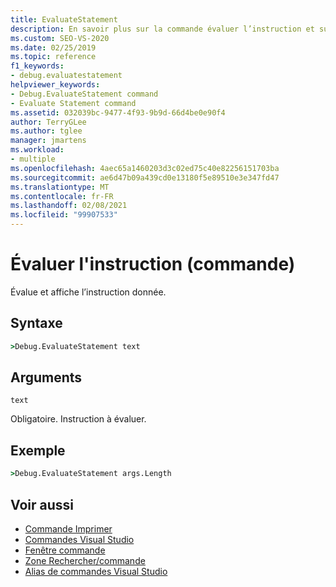 ```yaml
---
title: EvaluateStatement
description: En savoir plus sur la commande évaluer l’instruction et sur la manière dont elle évalue et affiche l’instruction donnée.
ms.custom: SEO-VS-2020
ms.date: 02/25/2019
ms.topic: reference
f1_keywords:
- debug.evaluatestatement
helpviewer_keywords:
- Debug.EvaluateStatement command
- Evaluate Statement command
ms.assetid: 032039bc-9477-4f93-9b9d-66d4be0e90f4
author: TerryGLee
ms.author: tglee
manager: jmartens
ms.workload:
- multiple
ms.openlocfilehash: 4aec65a1460203d3c02ed75c40e82256151703ba
ms.sourcegitcommit: ae6d47b09a439cd0e13180f5e89510e3e347fd47
ms.translationtype: MT
ms.contentlocale: fr-FR
ms.lasthandoff: 02/08/2021
ms.locfileid: "99907533"
---
```

# <a name="evaluate-statement-command"></a>Évaluer l'instruction (commande)

Évalue et affiche l’instruction donnée.

## <a name="syntax"></a>Syntaxe

```cmd
>Debug.EvaluateStatement text
```

## <a name="arguments"></a>Arguments

`text`

Obligatoire. Instruction à évaluer.

## <a name="example"></a>Exemple

```cmd
>Debug.EvaluateStatement args.Length
```

## <a name="see-also"></a>Voir aussi

- [Commande Imprimer](../../ide/reference/print-command.md)
- [Commandes Visual Studio](../../ide/reference/visual-studio-commands.md)
- [Fenêtre commande](../../ide/reference/command-window.md)
- [Zone Rechercher/commande](../../ide/find-command-box.md)
- [Alias de commandes Visual Studio](../../ide/reference/visual-studio-command-aliases.md)
